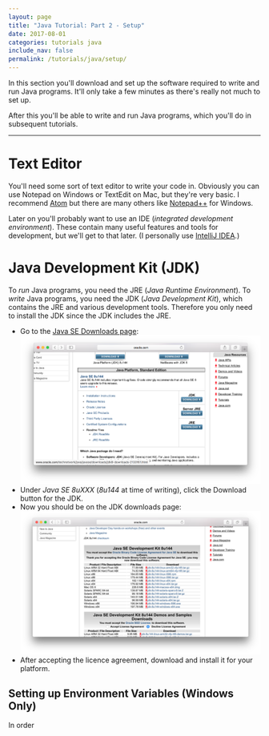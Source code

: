```yaml
---
layout: page
title: "Java Tutorial: Part 2 - Setup"
date: 2017-08-01
categories: tutorials java
include_nav: false
permalink: /tutorials/java/setup/
---
```

In this section you'll download and set up the software required to write and run Java programs. It'll only take a few minutes as there's really not much to set up.

After this you'll be able to write and run Java programs, which you'll do in subsequent tutorials.

---

# Text Editor
You'll need some sort of text editor to write your code in. Obviously you can use Notepad on Windows or TextEdit on Mac, but they're very basic. I recommend [Atom](https://atom.io/) but there are many others like [Notepad++](https://notepad-plus-plus.org/) for Windows.

Later on you'll probably want to use an IDE (*integrated development environment*). These contain many useful features and tools for development, but we'll get to that later. (I personally use [IntelliJ IDEA](https://www.jetbrains.com/idea/).)

# Java Development Kit (JDK)
To *run* Java programs, you need the JRE (*Java Runtime Environment*). To *write* Java programs, you need the JDK (*Java Development Kit*), which contains the JRE and various development tools. Therefore you only need to install the JDK since the JDK includes the JRE.

* Go to the [Java SE Downloads page](http://www.oracle.com/technetwork/java/javase/downloads/index.html):
  ![Screenshot of Java SE downloads page](/assets/java-tutorial-part2-image1.png)
* Under *Java SE 8uXXX* (*8u144* at time of writing), click the Download button for the JDK.
* Now you should be on the JDK downloads page:
  ![Screenshot of JDK downloads page](/assets/java-tutorial-part2-image2.png)
* After accepting the licence agreement, download and install it for your platform.

## Setting up Environment Variables (Windows Only)
In order
